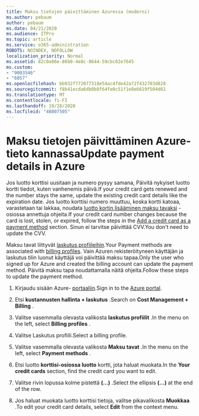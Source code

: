 ```yaml
---
title: Maksu tietojen päivittäminen Azuressa (moderni)
ms.author: pebaum
author: pebaum
ms.date: 04/21/2020
ms.audience: ITPro
ms.topic: article
ms.service: o365-administration
ROBOTS: NOINDEX, NOFOLLOW
localization_priority: Normal
ms.assetid: 82c0a06e-86b0-4e8c-8644-59cbc02e7645
ms.custom:
- "9003546"
- "6857"
ms.openlocfilehash: bb032f772077318e54ac4fde42a72f432703d828
ms.sourcegitcommit: f8b41ecda6db0b8f64fe0c51f1e8e6619f504d61
ms.translationtype: MT
ms.contentlocale: fi-FI
ms.lasthandoff: 10/28/2020
ms.locfileid: "48807505"
---
```

# <a name="update-payment-details-in-azure"></a><span data-ttu-id="0ab87-102">Maksu tietojen päivittäminen Azure-tieto kannassa</span><span class="sxs-lookup"><span data-stu-id="0ab87-102">Update payment details in Azure</span></span>

<span data-ttu-id="0ab87-103">Jos luotto korttisi uusitaan ja numero pysyy samana, Päivitä nykyiset luotto kortti tiedot, kuten vanhenemis päivä.</span><span class="sxs-lookup"><span data-stu-id="0ab87-103">If your credit card gets renewed and the number stays the same, update the existing credit card details like the expiration date.</span></span> <span data-ttu-id="0ab87-104">Jos luotto korttisi numero muuttuu, koska kortti katoaa, varastetaan tai lakkaa, noudata [luotto kortin lisääminen maksu tavaksi](https://docs.microsoft.com/azure/cost-management-billing/manage/change-credit-card?WT.mc_id=Portal-Microsoft_Azure_Support#addcard) -osiossa annettuja ohjeita.</span><span class="sxs-lookup"><span data-stu-id="0ab87-104">If your credit card number changes because the card is lost, stolen, or expired, follow the steps in the [Add a credit card as a payment method](https://docs.microsoft.com/azure/cost-management-billing/manage/change-credit-card?WT.mc_id=Portal-Microsoft_Azure_Support#addcard) section.</span></span> <span data-ttu-id="0ab87-105">Sinun ei tarvitse päivittää CVV.</span><span class="sxs-lookup"><span data-stu-id="0ab87-105">You don't need to update the CVV.</span></span>

<span data-ttu-id="0ab87-106">Maksu tavat liittyvät [laskutus profiileihin](https://docs.microsoft.com/azure/billing/billing-how-to-change-credit-card?WT.mc_id=Portal-Microsoft_Azure_Support#change-payment-method-for-a-billing-profile).</span><span class="sxs-lookup"><span data-stu-id="0ab87-106">Your Payment methods are associated with [billing profiles](https://docs.microsoft.com/azure/billing/billing-how-to-change-credit-card?WT.mc_id=Portal-Microsoft_Azure_Support#change-payment-method-for-a-billing-profile).</span></span> <span data-ttu-id="0ab87-107">Vain Azuren rekisteröityneen käyttäjän ja laskutus tilin luonut käyttäjä voi päivittää maksu tapaa.</span><span class="sxs-lookup"><span data-stu-id="0ab87-107">Only the user who signed up for Azure and created the billing account can update the payment method.</span></span> <span data-ttu-id="0ab87-108">Päivitä maksu tapa noudattamalla näitä ohjeita.</span><span class="sxs-lookup"><span data-stu-id="0ab87-108">Follow these steps to update the payment method.</span></span>

1. <span data-ttu-id="0ab87-109">Kirjaudu sisään Azure- [portaaliin](https://portal.azure.com/).</span><span class="sxs-lookup"><span data-stu-id="0ab87-109">Sign in to the [Azure portal](https://portal.azure.com/).</span></span>

2. <span data-ttu-id="0ab87-110">Etsi **kustannusten hallinta + laskutus** .</span><span class="sxs-lookup"><span data-stu-id="0ab87-110">Search on **Cost Management + Billing** .</span></span>

3. <span data-ttu-id="0ab87-111">Valitse vasemmalla olevasta valikosta **laskutus profiilit** .</span><span class="sxs-lookup"><span data-stu-id="0ab87-111">In the menu on the left, select **Billing profiles** .</span></span>

4. <span data-ttu-id="0ab87-112">Valitse Laskutus profiili.</span><span class="sxs-lookup"><span data-stu-id="0ab87-112">Select a billing profile.</span></span>

5. <span data-ttu-id="0ab87-113">Valitse vasemmalla olevasta valikosta **Maksu tavat** .</span><span class="sxs-lookup"><span data-stu-id="0ab87-113">In the menu on the left, select **Payment methods** .</span></span>

6. <span data-ttu-id="0ab87-114">Etsi luotto **korttisi-osiossa luotto** kortti, jota haluat muokata.</span><span class="sxs-lookup"><span data-stu-id="0ab87-114">In the **Your credit cards** section, find the credit card you want to edit.</span></span>
7. <span data-ttu-id="0ab87-115">Valitse rivin lopussa kolme pistettä **(...)** .</span><span class="sxs-lookup"><span data-stu-id="0ab87-115">Select the ellipsis **(...)** at the end of the row.</span></span>

8. <span data-ttu-id="0ab87-116">Jos haluat muokata luotto korttisi tietoja, valitse pikavalikosta  **Muokkaa**  .</span><span class="sxs-lookup"><span data-stu-id="0ab87-116">To edit your credit card details, select  **Edit**  from the context menu.</span></span>
